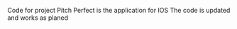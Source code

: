 Code for project Pitch Perfect is the application for IOS 
The code is updated and works as planed 
